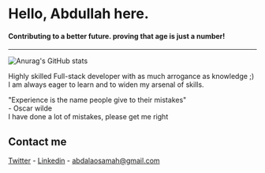 
# <b>Hello, Abdullah here.</b> <br>
#### Contributing to a better future. proving that age is just a number!
<hr>

![Anurag's GitHub stats](https://github-readme-stats.vercel.app/api?username=abdalaosama&show_icons=true&theme=radical)

Highly skilled Full-stack developer with as much arrogance as knowledge ;) <br>I am always eager to learn and to widen my arsenal of skills.

"Experience is the name people give to their mistakes"<br>                                                    - Oscar wilde<br>
I have done a lot of mistakes, please get me right<br>

## Contact me

[Twitter](https://twitter.com/Abdallah__Osama) - 
[Linkedin](https://www.linkedin.com/in/abdullah-osamah/) - 
abdalaosamah@gmail.com
